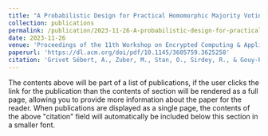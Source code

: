 ```yaml
---
title: "A Probabilistic Design for Practical Homomorphic Majority Voting with Intrinsic Differential Privacy"
collection: publications
permalink: /publication/2023-11-26-A-probabilistic-design-for-practical-homomorphic-majority-voting-with-intrinsic-differential-privacy
date: 2023-11-26
venue: 'Proceedings of the 11th Workshop on Encrypted Computing & Applied Homomorphic Cryptography'
paperurl: 'https://dl.acm.org/doi/pdf/10.1145/3605759.3625258'
citation: 'Grivet Sébert, A., Zuber, M., Stan, O., Sirdey, R., & Gouy-Pailler, C. (2023, November). A probabilistic design for practical homomorphic majority voting with intrinsic differential privacy. In Proceedings of the 11th Workshop on Encrypted Computing & Applied Homomorphic Cryptography (pp. 47-58).'
---
```


The contents above will be part of a list of publications, if the user clicks the link for the publication than the contents of section will be rendered as a full page, allowing you to provide more information about the paper for the reader. When publications are displayed as a single page, the contents of the above "citation" field will automatically be included below this section in a smaller font.
